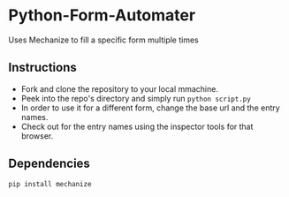 # Python-Form-Automater
Uses Mechanize to fill a specific form multiple times

## Instructions
- Fork and clone the repository to your local mmachine.
- Peek into the repo's directory and simply run ```python script.py```
- In order to use it for a different form, change the base url and the entry names.
- Check out for the entry names using the inspector tools for that browser.

## Dependencies
```pip install mechanize```
